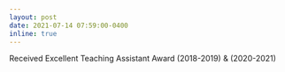 ```yaml
---
layout: post
date: 2021-07-14 07:59:00-0400
inline: true 
---
```


Received Excellent Teaching Assistant Award (2018-2019) & (2020-2021)
